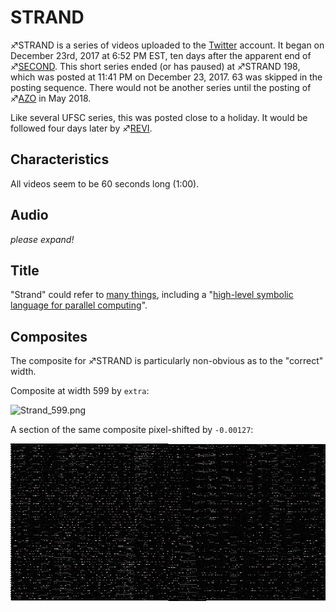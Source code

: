 # STRAND

♐STRAND is a series of videos uploaded to the
[Twitter](Twitter "wikilink") account. It began on December 23rd, 2017
at 6:52 PM EST, ten days after the apparent end of
♐[SECOND](SECOND "wikilink"). This short series ended (or has paused)
at ♐STRAND 198, which was posted at 11:41 PM on December 23, 2017. 63
was skipped in the posting sequence. There would not be another series
until the posting of ♐[AZO](AZO "wikilink") in May 2018.

Like several UFSC series, this was posted close to a holiday. It would
be followed four days later by ♐[REVI](REVI "wikilink").

## Characteristics

All videos seem to be 60 seconds long (1:00).

## Audio

*please expand\!*

## Title

"Strand" could refer to [many things](https://en.wikipedia.org/wiki/Strand), including a "[high-level symbolic language for parallel computing](https://en.wikipedia.org/wiki/Strand_\(programming_language\))".

## Composites

The composite for ♐STRAND is particularly non-obvious as to the
"correct" width.

Composite at width 599 by `extra`:

![Strand\_599.png](Strand_599.png "Strand_599.png")

A section of the same composite pixel-shifted by `-0.00127`:

![Strand_shift.png](Strand_shift.png)
